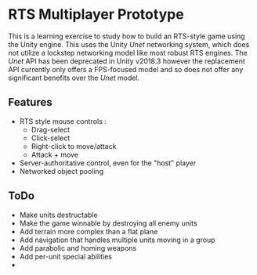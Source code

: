 # RTS Multiplayer Prototype

This is a learning exercise to study how to build an RTS-style game using the Unity engine.  This uses the Unity *Unet* networking system, which does not utilize a lockstep networking model like most robust RTS engines. The *Unet* API has been deprecated in Unity v2018.3 however the replacement API currently only offers a FPS-focused model and so does not offer any significant benefits over the *Unet* model.

## Features 
* RTS style mouse controls :
  * Drag-select
  * Click-select
  * Right-click to move/attack
  * Attack + move
* Server-authoritative control, even for the "host" player
* Networked object pooling

## ToDo
* Make units destructable
* Make the game winnable by destroying all enemy units
* Add terrain more complex than a flat plane
* Add navigation that handles multiple units moving in a group
* Add parabolic and homing weapons
* Add per-unit special abilities
* 
